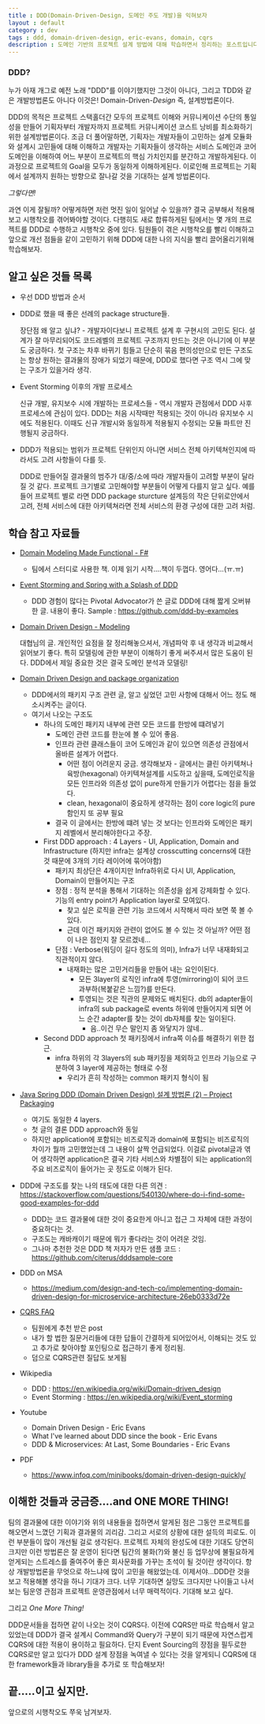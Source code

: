 ```yaml
---
title : DDD(Domain-Driven-Design, 도메인 주도 개발)을 익혀보자
layout : default
category : dev
tags : ddd, domain-driven-design, eric-evans, domain, cqrs
description : 도메인 기반의 프로젝트 설계 방법에 대해 학습하면서 정리하는 포스트입니다.
---
```


### DDD?
누가 아재 개그로 예전 노래 "DDD"를 이야기했지만 그것이 아니다, 그리고 TDD와 같은 개발방법론도 아니다 이것은!
Domain-Driven-*Design* 즉, 설계방법론이다.

DDD의 목적은 프로젝트 스택홀더간 모두의 프로젝트 이해와 커뮤니케이션 수단의 통일성을 만들어 기획자부터 개발자까지 프로젝트 커뮤니케이션 코스트 낭비를 최소화하기 위한 설계방법론이다.
조금 더 풀어말하면, 기획자는 개발자들이 고민하는 설계 모듈화와 설계시 고민들에 대해 이해하고 개발자는 기획자들이 생각하는 서비스 도메인과 코어 도메인을 이해하여 어느 부분이 프로젝트의 핵심 가치인지를 분간하고 개발하게된다. 이 과정으로 프로젝트의 Goal을 모두가 동일하게 이해하게된다. 이로인해 프로젝트는 기획에서 설계까지 원하는 방향으로 잘나갈 것을 기대하는 설계 방법론이다.

*그렇다면!*

과연 이게 잘될까? 어떻게하면 저런 멋진 일이 일어날 수 있을까? 결국 공부해서 적용해보고 시행착오를 겪어봐야할 것이다. 다행히도 새로 합류하게된 팀에서는 몇 개의 프로젝트를 DDD로 수행하고 시행착오 중에 있다. 팀원들이 겪은 시행착오를 빨리 이해하고 앞으로 개선 점들을 같이 고민하기 위해 DDD에 대한 나의 지식을 빨리 끌어올리기위해 학습해보자.

## 알고 싶은 것들 목록
- 우선 DDD 방법과 순서

- DDD로 했을 때 좋은 선례의 package structure들. 

    장단점 왜 알고 싶냐? - 개발자이다보니 프로젝트 설계 후 구현시의 고민도 된다. 설계가 잘 마무리되어도 코드레벨의 프로젝트 구조까지 만드는 것은 아니기에 이 부분도 궁금하다. 첫 구조는 차후 바뀌기 힘들고 단순히 묶음 편의성만으로 만든 구조도는 항상 원하는 결과물의 장애가 되었기 때문에, DDD로 했다면 구조 역시 그에 맞는 구조가 있을거라 생각.

- Event Storming 이후의 개발 프로세스

    신규 개발, 유지보수 시에 개발하는 프로세스들 - 역시 개발자 관점에서 DDD 사후 프로세스에 관심이 있다. DDD는 처음 시작때만 적용되는 것이 아니라 유지보수 시에도 적용된다. 이때도 신규 개발시와 동일하게 적용될지 수정되는 모듈 파트만 진행될지 궁금하다.

- DDD가 적용되는 범위가 프로젝트 단위인지 아니면 서비스 전체 아키텍쳐인지에 따라서도 고려 사항들이 다를 듯.

    DDD로 만들어질 결과물의 범주가 대/중/소에 따라 개발자들이 고려할 부분이 달라질 것 같다. 프로젝트 크기별로 고민해야할 부분들이 어떻게 다를지 알고 싶다. 예를 들어 프로젝트 별로 라면 DDD package sturcture 설계등의 작은 단위로안에서 고려, 전체 서비스에 대한 아키텍쳐라면 전체 서비스의 환경 구성에 대한 고려 처럼.


## 학습 참고 자료들
- [Domain Modeling Made Functional - F#](https://www.amazon.com/Domain-Modeling-Made-Functional-Domain-Driven-ebook/dp/B07B44BPFB)
    - 팀에서 스터디로 사용한 책. 이제 읽기 시작....책이 두껍다. 영어다...(ㅠ.ㅠ)

- [Event Storming and Spring with a Splash of DDD](https://spring.io/blog/2018/04/11/event-storming-and-spring-with-a-splash-of-ddd)

    - DDD 경험이 많다는 Pivotal Advocator가 쓴 글로 DDD에 대해 짧게 오버뷰 한 글. 내용이 좋다. Sample : https://github.com/ddd-by-examples

- [Domain Driven Design - Modeling](https://bcho.tistory.com/360)

    대협님의 글. 개인적인 요점을 잘 정리해놓으셔서, 개념파악 후 내 생각과 비교해서 읽어보기 좋다. 특히 모델링에 관한 부분이 이해하기 좋게 써주셔서 많은 도움이 된다. DDD에서 제일 중요한 것은 결국 도메인 분석과 모델링!

- [Domain Driven Design and package organization](https://codeforfunandmoney.wordpress.com/2016/07/13/domain-driven-design-and-package-organization/)

    - DDD에서의 패키지 구조 관련 글, 알고 싶었던 고민 사항에 대해서 어느 정도 해소시켜주는 글이다.
    - 여기서 나오는 구조도
        - 하나의 도메인 패키지 내부에 관련 모든 코드를 한방에 떄려넣기
            - 도메인 관련 코드를 한눈에 볼 수 있어 좋음.
            - 인프라 관련 클래스들이 코어 도메인과 같이 있으면 의존성 관점에서 올바른 설계가 어렵다.
                - 어떤 점이 어려운지 궁금. 생각해보자 - 글에서는 클린 아키텍쳐나 육방(hexagonal) 아키텍쳐설계를 시도하고 싶을때, 도메인로직을 모든 인프라와 의존성 없이 pure하게 만들기가 어렵다는 점을 들었다.
                - clean, hexagonal이 중요하게 생각하는 점이 core logic의 pure 함인지 또 공부 필요
            - 결국 이 글에서는 한방에 떄려 넣는 것 보다는 인프라와 도메인은 패키지 레벨에서 분리해야한다고 주장.
        - First DDD approach : 4 Layers - UI, Application, Domain and Infrastructure (하지만 infra는 설계상 crosscutting concerns에 대한 것 때문에 3개의 기타 레이어에 묶어야함)
            - 패키지 최상단은 4개이지만 Infra하위로 다시 UI, Application, Domain이 만들어지는 구조
            - 장점 : 정적 분석을 통해서 기대하는 의존성을 쉽게 강제화할 수 있다. 기능의 entry point가 Application layer로 모여있다.
                - 찾고 싶은 로직을 관련 기능 코드에서 시작해서 따라 보면 쭉 볼 수 있다.
                - 근데 이건 패키지와 관련이 없어도 볼 수 있는 것 아닐까? 어떤 점이 나은 점인지 잘 모르겠네...
            - 단점 : Verbose(워딩이 길다 정도의 의미), Infra가 너무 내재화되고 직관적이지 않다.
                - 내재화는 많은 고민거리들을 만들어 내는 요인이된다. 
                    - 모든 3layer의 로직인 infra에 투영(mirroring)이 되어 코드 과부하(복붙같은 느낌?)를 만든다.
                    - 투영되는 것은 직관의 문제와도 배치된다. db의 adapter들이 infra의 sub package로 events 하위에 만들어지게 되면 어느 순간 adapter를 찾는 것이 db자체를 찾는 일이된다.
                        - 음..이건 무슨 말인지 좀 와닿지가 않네..
        - Second DDD approach
첫 패키징에서 infra쪽 이슈를 해결하기 위한 접근.
            - infra 하위의 각 3layers의 sub 패키징을 제외하고 인프라 기능으로 구분하여 3 layer에 제공하는 형태로 수정
                - 우리가 흔히 작성하는 common 패키지 형식이 됨

- [Java Spring DDD (Domain Driven Design) 설계 방법론 (2) – Project Packaging](https://kuleeblog.wordpress.com/2017/01/19/java-spring-ddd-domain-driven-design-%EC%84%A4%EA%B3%84-%EB%B0%A9%EB%B2%95%EB%A1%A0-2-project-packaging/)

    - 여기도 동일한 4 layers.
    - 첫 글의 결론 DDD approach와 동일
    - 하지만 application에 포함되는 비즈로직과 domain에 포함되는 비즈로직의 차이가 뭘까 고민했었는데 그 내용이 살짝 언급되었다. 이걸로 pivotal글과 엮어 생각하면 application은 결국 기타 서비스와 차별점이 되는 application의 주요 비즈로직이 들어가는 곳 정도로 이해가 된다.

- DDD에 구조도를 찾는 나의 태도에 대한 다른 의견 : https://stackoverflow.com/questions/540130/where-do-i-find-some-good-examples-for-ddd
    - DDD는 코드 결과물에 대한 것이 중요한게 아니고 접근 그 자체에 대한 과정이 중요하다는 것.
    - 구조도는 캐바캐이기 때문에 뭐가 좋다라는 것이 어려운 것임.
    - 그나마 추천한 것은 DDD 책 저자가 만든 샘플 코드 : https://github.com/citerus/dddsample-core

- DDD on MSA
    - https://medium.com/design-and-tech-co/implementing-domain-driven-design-for-microservice-architecture-26eb0333d72e

- [CQRS FAQ](http://cqrs.nu/Faq)
    - 팀원에게 추천 받은 post
    - 내가 할 법한 질문거리들에 대한 답들이 간결하게 되어있어서, 이해되는 것도 있고 추가로 찾아야할 포인팅으로 접근하기 좋게 정리됨.
    - 덤으로 CQRS관련 질답도 보게됨


- Wikipedia
    - DDD : https://en.wikipedia.org/wiki/Domain-driven_design
    - Event Storming : https://en.wikipedia.org/wiki/Event_storming

- Youtube
    - Domain Driven Design - Eric Evans
    - What I've learned about DDD since the book - Eric Evans
    - DDD & Microservices: At Last, Some Boundaries - Eric Evans

- PDF
    - https://www.infoq.com/minibooks/domain-driven-design-quickly/


## 이해한 것들과 궁금증....and ONE MORE THING!

팀의 결과물에 대한 이야기와 위의 내용들을 접하면서 알게된 점은 그동안 프로젝트를 해오면서 느꼈던 기획과 결과물의 괴리감. 그리고 서로의 상황에 대한 설득의 피로도. 이런 부분들이 많이 개선될 걸로 생각된다. 프로젝트 자체의 완성도에 대한 기대도 당연히 크지만 이런 방법론은 잘 운영이 된다면 팀간의 불화(?)와 불신 등 업무상에 불필요하게 얻게되는 스트레스를 줄여주어 좋은 회사문화를 가꾸는 초석이 될 것이란 생각이다. 항상 개발방법론을 무엇으로 하느냐에 많이 고민을 해왔었는데. 이제서야...DDD란 것을 보고 적용해볼 생각을 하니 기대가 크다. 너무 기대하면 실망도 크다지만 나이들고 나서 보는 팀운영 관점과 프로젝트 운영관점에서 너무 매력적이다. 기대해 보고 싶다. 

그리고 *One More Thing!*

DDD문서들을 접하면 같이 나오는 것이 CQRS다. 이전에 CQRS만 따로 학습해서 알고 있었는데 DDD가 결국 설계시 Command와 Query가 구분이 되기 때문에 자연스럽게 CQRS에 대한 적용이 용이하고 필요하다. 단지 Event Sourcing의 장점을 필두로한 CQRS로만 알고 있다가 DDD 설계 장점을 녹여낼 수 있다는 것을 알게되니 CQRS에 대한 framework들과 library들을 추가로 또 학습해보자!

## 끝.....이고 싶지만.
앞으로의 시행착오도 쭈욱 남겨보자.
